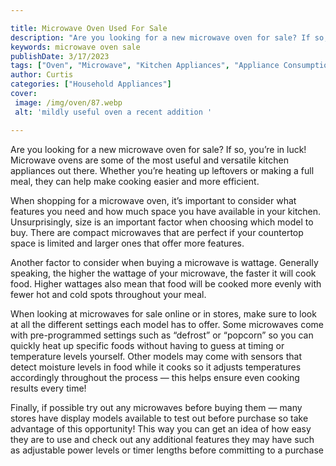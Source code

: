 ```yaml
---

title: Microwave Oven Used For Sale
description: "Are you looking for a new microwave oven for sale? If so, you’re in luck! Microwave ovens are some of the most useful and versatil...check it out to learn"
keywords: microwave oven sale
publishDate: 3/17/2023
tags: ["Oven", "Microwave", "Kitchen Appliances", "Appliance Consumption", "Buy Appliance"]
author: Curtis
categories: ["Household Appliances"]
cover: 
 image: /img/oven/87.webp
 alt: 'mildly useful oven a recent addition '

---
```


Are you looking for a new microwave oven for sale? If so, you’re in luck! Microwave ovens are some of the most useful and versatile kitchen appliances out there. Whether you’re heating up leftovers or making a full meal, they can help make cooking easier and more efficient.

When shopping for a microwave oven, it’s important to consider what features you need and how much space you have available in your kitchen. Unsurprisingly, size is an important factor when choosing which model to buy. There are compact microwaves that are perfect if your countertop space is limited and larger ones that offer more features.

Another factor to consider when buying a microwave is wattage. Generally speaking, the higher the wattage of your microwave, the faster it will cook food. Higher wattages also mean that food will be cooked more evenly with fewer hot and cold spots throughout your meal.

When looking at microwaves for sale online or in stores, make sure to look at all the different settings each model has to offer. Some microwaves come with pre-programmed settings such as “defrost” or “popcorn” so you can quickly heat up specific foods without having to guess at timing or temperature levels yourself. Other models may come with sensors that detect moisture levels in food while it cooks so it adjusts temperatures accordingly throughout the process — this helps ensure even cooking results every time! 

Finally, if possible try out any microwaves before buying them — many stores have display models available to test out before purchase so take advantage of this opportunity! This way you can get an idea of how easy they are to use and check out any additional features they may have such as adjustable power levels or timer lengths before committing to a purchase
